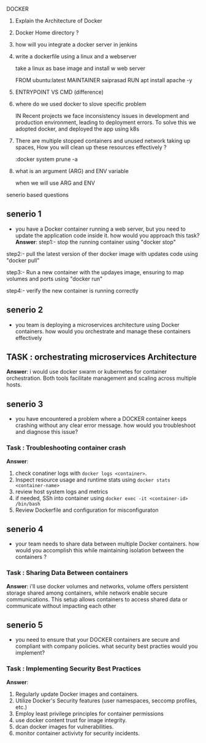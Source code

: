 DOCKER

1) Explain the Architecture of Docker
2) Docker Home directory ?
3) how will you integrate a docker server in jenkins
4) write a dockerfile using a linux and a webserver

    take a linux as base image and install w web server
	
	FROM ubuntu:latest
	MAINTAINER saiprasad
	RUN apt install apache -y
	
5) ENTRYPOINT VS CMD  (difference)

6) where do we used docker to slove specific problem

	IN Recent projects we face inconsistency issues in development and 
	production environment, leading to deployment errors. To solve this
	we adopted docker, and deployed the app using k8s

7) There are multiple stopped containers and unused network taking up 
	spaces, How you will clean up these resources effectively ?
	
	:docker system prune -a
	
8) what is an argument (ARG) and ENV variable
	
	when we will use ARG and ENV 
	
senerio based questions

## senerio 1
* you have a Docker container running a web server, but you need to update the application code inside it.
how would you approach this task?
**Answer**:
step1:- stop the running container using "docker stop"

step2:- pull the latest version of ther docker image with updates code using "docker pull"

step3:- Run a new container with the updayes image, ensuring to map volumes and ports using "docker run"

step4:- verify the new container is running correctly


## senerio 2
* you team is deploying a microservices architecture using Docker containers.
how would you orchestrate and manage these containers effectively

## TASK : orchestrating microservices Architecture
**Answer**:
i would use docker swarm or kubernetes for container orchestration. Both tools facilitate
management and scaling across multiple hosts.
	
## senerio 3
* you have encountered a problem where a DOCKER container keeps crashing without any clear error message.
how would you troubleshoot and diagnose this issue?
### Task : Troubleshooting container crash
**Answer**:
1. check conatiner logs with `docker logs <container>`.
2. Inspect resource usage and runtime stats using `docker stats <container-name>`
3. review host system logs and metrics
4. if needed, SSh into container using `docker exec -it <container-id> /bin/bash`
5. Review Dockerfile and configuration for misconfiguraton

## senerio 4
* your team needs to share data between multiple Docker containers. how would you accomplish this while maintaining isolation between the containers ?
### Task : Sharing Data Between containers
**Answer**:
i'll use docker volumes and networks, volume offers persistent storage shared among containers, while network enable secure communications. This setup allows containers to access shared data or communicate without impacting each other

## senerio 5
* you need to ensure that your DOCKER containers are secure and compliant with company policies. what security best practies would you implement?
### Task : Implementing Security Best Practices
**Answer**:
1. Regularly update Docker images and containers.
2. Utilize Docker's Security features (user namespaces, seccomp profiles, etc.)
3. Employ least privilege principles for container permissions
4. use docker content trust for image integrity.
5. dcan docker images for vulnerabilities.
6. monitor container activivty for security incidents.
 
